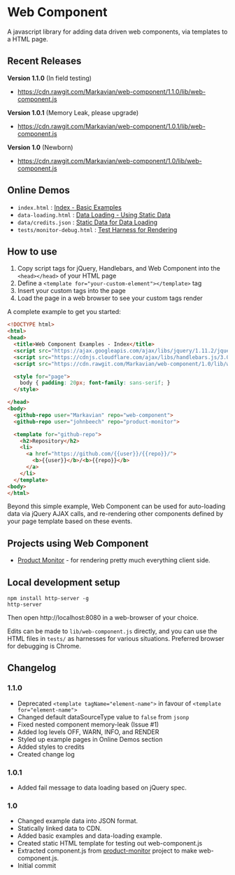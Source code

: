 Web Component
=============
A javascript library for adding data driven web components, via templates to a HTML page.

Recent Releases
---------------
**Version 1.1.0** (In field testing)
* https://cdn.rawgit.com/Markavian/web-component/1.1.0/lib/web-component.js

**Version 1.0.1** (Memory Leak, please upgrade)
* https://cdn.rawgit.com/Markavian/web-component/1.0.1/lib/web-component.js

**Version 1.0** (Newborn)
* https://cdn.rawgit.com/Markavian/web-component/1.0/lib/web-component.js

Online Demos
------------
* `index.html` : [Index - Basic Examples](https://cdn.rawgit.com/Markavian/web-component/1.1.0/tests/index.html)
* `data-loading.html` : [Data Loading - Using Static Data](https://cdn.rawgit.com/Markavian/web-component/1.1.0/tests/data-loading.html)
* `data/credits.json` : [Static Data for Data Loading](https://cdn.rawgit.com/Markavian/web-component/1.1.0/tests/data/credits.json)
* `tests/monitor-debug.html` : [Test Harness for Rendering](https://cdn.rawgit.com/Markavian/web-component/1.1.0/tests/monitor-debug.html)

How to use
----------
1. Copy script tags for jQuery, Handlebars, and Web Component into the `<head></head>` of your HTML page
2. Define a `<template for="your-custom-element"></template>` tag
3. Insert your custom tags into the page
4. Load the page in a web browser to see your custom tags render

A complete example to get you started: 
```html
<!DOCTYPE html>
<html>
<head>
  <title>Web Component Examples - Index</title>
  <script src="https://ajax.googleapis.com/ajax/libs/jquery/1.11.2/jquery.min.js"></script>
  <script src="https://cdnjs.cloudflare.com/ajax/libs/handlebars.js/3.0.3/handlebars.js"></script>
  <script src="https://cdn.rawgit.com/Markavian/web-component/1.0/lib/web-component.js"></script>

  <style for="page">
    body { padding: 20px; font-family: sans-serif; }
  </style>

</head>
<body>
  <github-repo user="Markavian" repo="web-component">
  <github-repo user="johnbeech" repo="product-monitor">

  <template for="github-repo">
    <h2>Repository</h2>
    <li>
      <a href="https://github.com/{{user}}/{{repo}}/">
        <b>{{user}}</b>/<b>{{repo}}</b>
      </a>
    </li>
  </template>
<body>
</html>
```

Beyond this simple example, Web Component can be used for auto-loading data via jQuery AJAX calls, and re-rendering other components defined by your page template based on these events.

Projects using Web Component
----------------------------
* [Product Monitor](https://github.com/johnbeech/product-monitor/) - for rendering pretty much everything client side.

Local development setup
-------------------
```
npm install http-server -g
http-server
```
Then open http://localhost:8080 in a web-browser of your choice.

Edits can be made to `lib/web-component.js` directly, and you can use the HTML files in `tests/` as harnesses for various situations. Preferred browser for debugging is Chrome. 

Changelog
---------

### 1.1.0
* Deprecated `<template tagName="element-name">` in favour of `<template for="element-name">`
* Changed default dataSourceType value to `false` from `jsonp`
* Fixed nested component memory-leak (Issue #1)
* Added log levels OFF, WARN, INFO, and RENDER
* Styled up example pages in Online Demos section
* Added styles to credits
* Created change log

### 1.0.1
* Added fail message to data loading based on jQuery spec.

### 1.0
* Changed example data into JSON format.
* Statically linked data to CDN.
* Added basic examples and data-loading example.
* Created static HTML template for testing out web-component.js
* Extracted component.js from [product-monitor](https://github.com/johnbeech/product-monitor) project to make web-component.js.
* Initial commit
